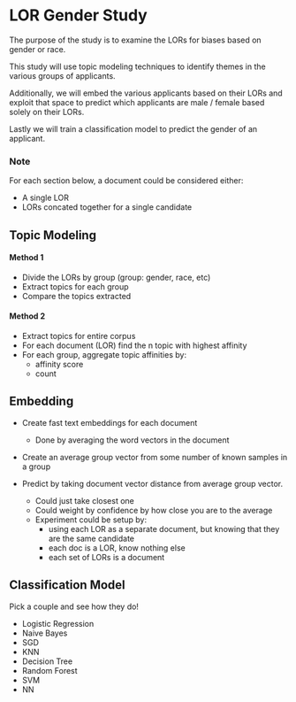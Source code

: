 # LOR Gender Study

The purpose of the study is to examine the LORs for biases based on gender or race.

This study will use topic modeling techniques to identify themes in the various groups
of applicants. 

Additionally, we will embed the various applicants based on their LORs and exploit
that space to predict which applicants are male / female based solely on their LORs.

Lastly we will train a classification model to predict the gender of an applicant.

### Note 
For each section below, a document could be considered either:
* A single LOR
* LORs concated together for a single candidate


## Topic Modeling

#### Method 1
* Divide the LORs by group (group: gender, race, etc)
* Extract topics for each group
* Compare the topics extracted

#### Method 2
* Extract topics for entire corpus
* For each document (LOR) find the n topic with highest affinity
* For each group, aggregate topic affinities by:
    * affinity score
    * count

## Embedding

* Create fast text embeddings for each document
    * Done by averaging the word vectors in the document

* Create an average group vector from some number of known samples in a group
* Predict by taking document vector distance from average group vector.
    * Could just take closest one
    * Could weight by confidence by how close you are to the average
    * Experiment could be setup by:
        * using each LOR as a separate document, but
          knowing that they are the same candidate
        * each doc is a LOR, know nothing else
        * each set of LORs is a document

## Classification Model

Pick a couple and see how they do!

* Logistic Regression
* Naive Bayes
* SGD
* KNN
* Decision Tree
* Random Forest
* SVM
* NN

